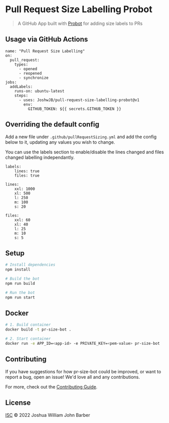 # Pull Request Size Labelling Probot

> A GitHub App built with [Probot](https://github.com/probot/probot) for adding size labels to PRs

## Usage via GitHub Actions

```
name: "Pull Request Size Labelling"
on:
  pull_request:
    types:
      - opened
      - reopened
      - synchronize
jobs:
  addLabels:
    runs-on: ubuntu-latest
    steps:
      - uses: JoshwJB/pull-request-size-labelling-probot@v1
        env:
          GITHUB_TOKEN: ${{ secrets.GITHUB_TOKEN }}
```

## Overriding the default config

Add a new file under `.github/pullRequestSizing.yml` and add the config below to it, updating any values you wish to change.

You can use the labels section to enable/disable the lines changed and files changed labelling independantly.

```
labels:
    lines: true
    files: true

lines:
    xxl: 1000
    xl: 500
    l: 250
    m: 100
    s: 20

files:
    xxl: 60
    xl: 40
    l: 25
    m: 10
    s: 5
```

## Setup

```sh
# Install dependencies
npm install

# Build the bot
npm run build

# Run the bot
npm run start
```

## Docker

```sh
# 1. Build container
docker build -t pr-size-bot .

# 2. Start container
docker run -e APP_ID=<app-id> -e PRIVATE_KEY=<pem-value> pr-size-bot
```

## Contributing

If you have suggestions for how pr-size-bot could be improved, or want to report a bug, open an issue! We'd love all and any contributions.

For more, check out the [Contributing Guide](CONTRIBUTING.md).

## License

[ISC](LICENSE) © 2022 Joshua William John Barber
